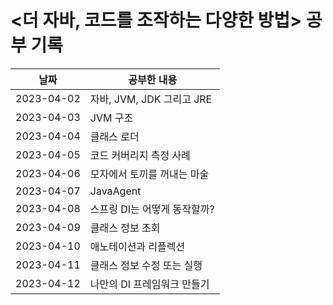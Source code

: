 # <더 자바, 코드를 조작하는 다양한 방법> 공부 기록

| 날짜         | 공부한 내용               |
|------------|----------------------|
| 2023-04-02 | 자바, JVM, JDK 그리고 JRE |
| 2023-04-03 | JVM 구조               |
| 2023-04-04 | 클래스 로더               |
| 2023-04-05 | 코드 커버리지 측정 사례        |
| 2023-04-06 | 모자에서 토끼를 꺼내는 마술      |
| 2023-04-07 | JavaAgent            |
| 2023-04-08 | 스프링 DI는 어떻게 동작할까?    |
| 2023-04-09 | 클래스 정보 조회            |
| 2023-04-10 | 애노테이션과 리플렉션          |
| 2023-04-11 | 클래스 정보 수정 또는 실행      |
| 2023-04-12 | 나만의 DI 프레임워크 만들기     |

